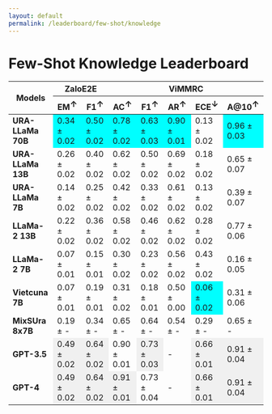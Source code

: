 ```yaml
---
layout: default
permalink: /leaderboard/few-shot/knowledge
---
```

# Few-Shot Knowledge Leaderboard

<table class="table table-bordered table-sm w-100 dtHorizontalTable" cellspacing="0">
<thead>
<tr>
<th rowspan="2" class="text-center align-middle"><b>Models</b></th>
<th colspan="2" class="text-center"><b>ZaloE2E</b></th>
<th colspan="5" class="text-center"><b>ViMMRC</b></th>
</tr>
<tr>
<th class="text-center"><b>EM<span style="vertical-align: super;">↑</span></b></th>
<th class="text-center"><b>F1<span style="vertical-align: super;">↑</span></b></th>
<th class="text-center"><b>AC<span style="vertical-align: super;">↑</span></b></th>
<th class="text-center"><b>F1<span style="vertical-align: super;">↑</span></b></th>
<th class="text-center"><b>AR<span style="vertical-align: super;">↑</span></b></th>
<th class="text-center"><b>ECE<span style="vertical-align: super;">↓</span></b></th>
<th class="text-center"><b>A@10<span style="vertical-align: super;">↑</span></b></th>
</tr>
</thead>
<tbody>
<tr>
<td class="text-center"><b>URA-LLaMa 70B</b></td>
<td class="text-center" style="background-color: cyan;">0.34 ± 0.02</td>
<td class="text-center" style="background-color: cyan;">0.50 ± 0.02</td>
<td class="text-center" style="background-color: cyan;">0.78 ± 0.02</td>
<td class="text-center" style="background-color: cyan;">0.63 ± 0.03</td>
<td class="text-center" style="background-color: cyan;">0.90 ± 0.01</td>
<td class="text-center">0.13 ± 0.02</td>
<td class="text-center" style="background-color: cyan;">0.96 ± 0.03</td>
</tr>
<tr>
<td class="text-center"><b>URA-LLaMa 13B</b></td>
<td class="text-center">0.26 ± 0.02</td>
<td class="text-center">0.40 ± 0.02</td>
<td class="text-center">0.62 ± 0.02</td>
<td class="text-center">0.50 ± 0.02</td>
<td class="text-center">0.69 ± 0.02</td>
<td class="text-center">0.18 ± 0.02</td>
<td class="text-center">0.65 ± 0.07</td>
</tr>
<tr>
<td class="text-center"><b>URA-LLaMa 7B</b></td>
<td class="text-center">0.14 ± 0.02</td>
<td class="text-center">0.25 ± 0.02</td>
<td class="text-center">0.42 ± 0.02</td>
<td class="text-center">0.33 ± 0.02</td>
<td class="text-center">0.61 ± 0.02</td>
<td class="text-center">0.13 ± 0.02</td>
<td class="text-center">0.39 ± 0.07</td>
</tr>
<tr>
<td class="text-center"><b>LLaMa-2 13B</b></td>
<td class="text-center">0.22 ± 0.02</td>
<td class="text-center">0.36 ± 0.02</td>
<td class="text-center">0.58 ± 0.02</td>
<td class="text-center">0.46 ± 0.02</td>
<td class="text-center">0.62 ± 0.02</td>
<td class="text-center">0.28 ± 0.02</td>
<td class="text-center">0.77 ± 0.06</td>
</tr>
<tr>
<td class="text-center"><b>LLaMa-2 7B</b></td>
<td class="text-center">0.07 ± 0.01</td>
<td class="text-center">0.15 ± 0.01</td>
<td class="text-center">0.30 ± 0.02</td>
<td class="text-center">0.23 ± 0.02</td>
<td class="text-center">0.56 ± 0.02</td>
<td class="text-center">0.43 ± 0.02</td>
<td class="text-center">0.16 ± 0.05</td>
</tr>
<tr>
<td class="text-center"><b>Vietcuna 7B</b></td>
<td class="text-center">0.07 ± 0.01</td>
<td class="text-center">0.19 ± 0.01</td>
<td class="text-center">0.31 ± 0.02</td>
<td class="text-center">0.18 ± 0.01</td>
<td class="text-center">0.50 ± 0.00</td>
<td class="text-center" style="background-color: cyan;">0.06 ± 0.02</td>
<td class="text-center">0.31 ± 0.06</td>
</tr>
<tr>
<td class="text-center"><b>MixSUra 8x7B</b></td>
<td class="text-center">0.19 ± -</td>
<td class="text-center">0.34 ± -</td>
<td class="text-center">0.65 ± -</td>
<td class="text-center">0.64 ± -</td>
<td class="text-center">0.54 ± -</td>
<td class="text-center">0.29 ± -</td>
<td class="text-center">0.65 ± -</td>
</tr>
<tr>
<td class="text-center"><b>GPT-3.5</b></td>
<td class="text-center" style="background-color: #f0f0f0;">0.49 ± 0.02</td>
<td class="text-center" style="background-color: #f0f0f0;">0.64 ± 0.02</td>
<td class="text-center">0.90 ± 0.01</td>
<td class="text-center" style="background-color: #f0f0f0;">0.73 ± 0.03</td>
<td class="text-center">-</td>
<td class="text-center" style="background-color: #f0f0f0;">0.66 ± 0.01</td>
<td class="text-center" style="background-color: #f0f0f0;">0.91 ± 0.04</td>
</tr>
<tr>
<td class="text-center"><b>GPT-4</b></td>
<td class="text-center" style="background-color: #f0f0f0;">0.49 ± 0.02</td>
<td class="text-center" style="background-color: #f0f0f0;">0.64 ± 0.02</td>
<td class="text-center" style="background-color: #f0f0f0;">0.91 ± 0.01</td>
<td class="text-center">0.73 ± 0.04</td>
<td class="text-center">-</td>
<td class="text-center" style="background-color: #f0f0f0;">0.66 ± 0.01</td>
<td class="text-center" style="background-color: #f0f0f0;">0.91 ± 0.04</td>
</tr>
</tbody>
</table>
